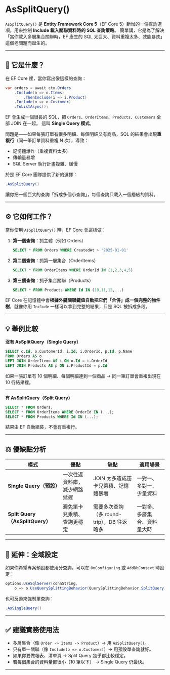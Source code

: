 # AsSplitQuery()


`AsSplitQuery()` 是 **Entity Framework Core 5**（EF Core 5）新增的一個查詢選項，用來控制 **Include 載入關聯資料時的 SQL 查詢策略**。
簡單講，它是為了解決「當你載入多層集合關聯時，EF 產生的 SQL 太巨大、資料重複太多、效能暴跌」這個老問題而誕生的。

---

## 🌱 它是什麼？

在 EF Core 裡，當你寫出像這樣的查詢：

```csharp
var orders = await ctx.Orders
    .Include(o => o.Items)
        .ThenInclude(i => i.Product)
    .Include(o => o.Customer)
    .ToListAsync();
```

EF 會生成一個很長的 SQL，把 `Orders`、`OrderItems`、`Products`、`Customers` 全部 JOIN 在一起。
這叫 **Single Query 模式**。

問題是——如果每張訂單有很多明細、每個明細又有商品，SQL 的結果會出現**重複行**（同一筆訂單資料重複 N 次），導致：

* 記憶體爆炸（重複資料太多）
* 傳輸量暴增
* SQL Server 執行計畫複雜、緩慢

於是 EF Core 團隊提供了新的選擇：

```csharp
.AsSplitQuery()
```

讓你把一個巨大的查詢「拆成多個小查詢」，每個查詢只載入一個層級的資料。

---

## ⚙️ 它如何工作？

當你使用 `AsSplitQuery()` 時，EF Core 會這樣做：

1. **第一個查詢**：抓主體（例如 Orders）

   ```sql
   SELECT * FROM Orders WHERE CreatedAt > '2025-01-01'
   ```

2. **第二個查詢**：抓第一層集合（OrderItems）

   ```sql
   SELECT * FROM OrderItems WHERE OrderId IN (1,2,3,4,5)
   ```

3. **第三個查詢**：抓子集合關聯（Products）

   ```sql
   SELECT * FROM Products WHERE Id IN (10,11,12,...)
   ```

EF Core 在記憶體中會**根據外鍵關聯鍵值自動把它們「合併」成一個完整的物件樹**，就像你用 `Include` 一樣可以拿到完整的結果，只是 SQL 被拆成多段。

---

## 💡 舉例比較

**沒有 AsSplitQuery（Single Query）**

```sql
SELECT o.Id, o.CustomerId, i.Id, i.OrderId, p.Id, p.Name
FROM Orders AS o
LEFT JOIN OrderItems AS i ON o.Id = i.OrderId
LEFT JOIN Products AS p ON i.ProductId = p.Id
```

如果一張訂單有 10 個明細、每個明細連到一個商品 →
同一筆訂單會重複出現在 10 行結果裡。

---

**有 AsSplitQuery（Split Query）**

```sql
SELECT * FROM Orders;
SELECT * FROM OrderItems WHERE OrderId IN (...);
SELECT * FROM Products WHERE Id IN (...);
```

結果由 EF 自動組裝，不會有重複行。

---

## ⚖️ 優缺點分析

| 模式                            | 優點             | 缺點                           | 適用場景           |
| ----------------------------- | -------------- | ---------------------------- | -------------- |
| **Single Query（預設）**          | 一次往返資料庫，減少網路延遲 | JOIN 太多造成笛卡兒乘積、記憶體暴增         | 一對一、多對一、少量資料   |
| **Split Query（AsSplitQuery）** | 避免笛卡兒乘積、查詢更穩定  | 需要多次查詢（多 round-trip），DB 往返略多 | 一對多、多層集合、資料量大時 |

---

## 🧠 延伸：全域設定

如果你希望專案預設都使用分查詢，可以在 `OnConfiguring` 或 `AddDbContext` 時設定：

```csharp
options.UseSqlServer(connString,
    o => o.UseQuerySplittingBehavior(QuerySplittingBehavior.SplitQuery));
```

也可反過來強制單查詢：

```csharp
.AsSingleQuery()
```

---

## ✅ 建議實務使用法

* 多層集合（像 `Order -> Items -> Product`）→ 用 `AsSplitQuery()`。
* 只有單一關聯（像 `Include(o => o.Customer)`）→ 用預設單查詢就好。
* 如果你要做報表、清單頁 → Split Query 幾乎都比較穩定。
* 若每個集合的資料量都很小（10 筆以下） → Single Query 仍最快。

---
